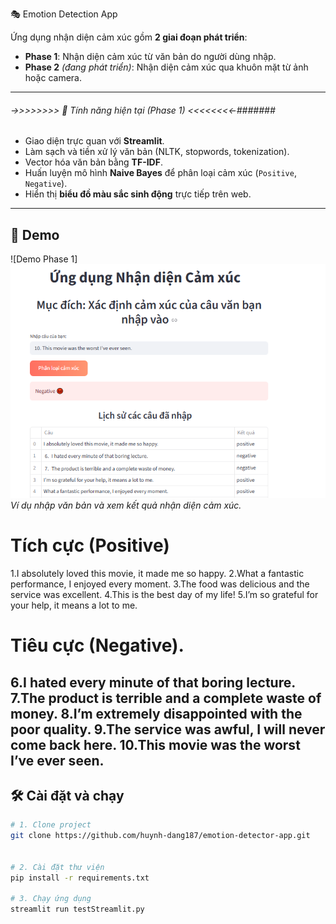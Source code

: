  🎭 Emotion Detection App

Ứng dụng nhận diện cảm xúc gồm **2 giai đoạn phát triển**:

- **Phase 1**: Nhận diện cảm xúc từ văn bản do người dùng nhập.  
- **Phase 2** *(đang phát triển)*: Nhận diện cảm xúc qua khuôn mặt từ ảnh hoặc camera.

---

###### ->>>>>>>> 📌 Tính năng hiện tại (Phase 1) <<<<<<<<-#######

- Giao diện trực quan với **Streamlit**.  
- Làm sạch và tiền xử lý văn bản (NLTK, stopwords, tokenization).  
- Vector hóa văn bản bằng **TF-IDF**.  
- Huấn luyện mô hình **Naive Bayes** để phân loại cảm xúc (`Positive`, `Negative`).  
- Hiển thị **biểu đồ màu sắc sinh động** trực tiếp trên web.  

---

## 🚀 Demo

![Demo Phase 1] ![alt text](1-1.png)
*Ví dụ nhập văn bản và xem kết quả nhận diện cảm xúc.*

# Tích cực (Positive)
1.I absolutely loved this movie, it made me so happy.
2.What a fantastic performance, I enjoyed every moment.
3.The food was delicious and the service was excellent.
4.This is the best day of my life!
5.I’m so grateful for your help, it means a lot to me.

# Tiêu cực (Negative).
6.I hated every minute of that boring lecture.
7.The product is terrible and a complete waste of money.
8.I’m extremely disappointed with the poor quality.
9.The service was awful, I will never come back here.
10.This movie was the worst I’ve ever seen.
---

## 🛠️ Cài đặt và chạy

```bash
# 1. Clone project
git clone https://github.com/huynh-dang187/emotion-detector-app.git


# 2. Cài đặt thư viện
pip install -r requirements.txt

# 3. Chạy ứng dụng
streamlit run testStreamlit.py
